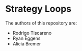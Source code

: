 # Strategy Loops

The authors of this repository are: 

- Rodrigo Tiscareno
- Ryan Eggens 
- Alicia Bremer
